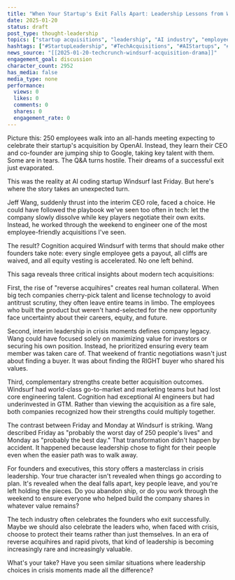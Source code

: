 ```yaml
---
title: "When Your Startup's Exit Falls Apart: Leadership Lessons from Windsurf's Wild Weekend"
date: 2025-01-20
status: draft
post_type: thought-leadership
topics: ["startup acquisitions", "leadership", "AI industry", "employee welfare", "crisis management"]
hashtags: ["#StartupLeadership", "#TechAcquisitions", "#AIStartups", "#EmployeeFirst", "#CrisisManagement"]
news_source: "[[2025-01-20-techcrunch-windsurf-acquisition-drama]]"
engagement_goal: discussion
character_count: 2952
has_media: false
media_type: none
performance:
  views: 0
  likes: 0
  comments: 0
  shares: 0
  engagement_rate: 0
---
```


Picture this: 250 employees walk into an all-hands meeting expecting to celebrate their startup's acquisition by OpenAI. Instead, they learn their CEO and co-founder are jumping ship to Google, taking key talent with them. Some are in tears. The Q&A turns hostile. Their dreams of a successful exit just evaporated.

This was the reality at AI coding startup Windsurf last Friday. But here's where the story takes an unexpected turn.

Jeff Wang, suddenly thrust into the interim CEO role, faced a choice. He could have followed the playbook we've seen too often in tech: let the company slowly dissolve while key players negotiate their own exits. Instead, he worked through the weekend to engineer one of the most employee-friendly acquisitions I've seen.

The result? Cognition acquired Windsurf with terms that should make other founders take note: every single employee gets a payout, all cliffs are waived, and all equity vesting is accelerated. No one left behind.

This saga reveals three critical insights about modern tech acquisitions:

First, the rise of "reverse acquihires" creates real human collateral. When big tech companies cherry-pick talent and license technology to avoid antitrust scrutiny, they often leave entire teams in limbo. The employees who built the product but weren't hand-selected for the new opportunity face uncertainty about their careers, equity, and future.

Second, interim leadership in crisis moments defines company legacy. Wang could have focused solely on maximizing value for investors or securing his own position. Instead, he prioritized ensuring every team member was taken care of. That weekend of frantic negotiations wasn't just about finding a buyer. It was about finding the RIGHT buyer who shared his values.

Third, complementary strengths create better acquisition outcomes. Windsurf had world-class go-to-market and marketing teams but had lost core engineering talent. Cognition had exceptional AI engineers but had underinvested in GTM. Rather than viewing the acquisition as a fire sale, both companies recognized how their strengths could multiply together.

The contrast between Friday and Monday at Windsurf is striking. Wang described Friday as "probably the worst day of 250 people's lives" and Monday as "probably the best day." That transformation didn't happen by accident. It happened because leadership chose to fight for their people even when the easier path was to walk away.

For founders and executives, this story offers a masterclass in crisis leadership. Your true character isn't revealed when things go according to plan. It's revealed when the deal falls apart, key people leave, and you're left holding the pieces. Do you abandon ship, or do you work through the weekend to ensure everyone who helped build the company shares in whatever value remains?

The tech industry often celebrates the founders who exit successfully. Maybe we should also celebrate the leaders who, when faced with crisis, choose to protect their teams rather than just themselves. In an era of reverse acquihires and rapid pivots, that kind of leadership is becoming increasingly rare and increasingly valuable.

What's your take? Have you seen similar situations where leadership choices in crisis moments made all the difference?